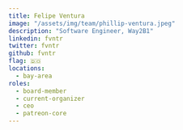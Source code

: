 ```yaml
---
title: Felipe Ventura
image: "/assets/img/team/phillip-ventura.jpeg"
description: "Software Engineer, Way2B1"
linkedin: fvntr
twitter: fvntr
github: fvntr
flag: 🇩🇴
locations:
  - bay-area
roles:
  - board-member
  - current-organizer
  - ceo
  - patreon-core
---
```

